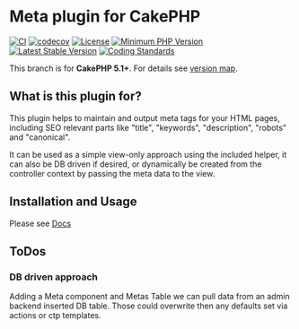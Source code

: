 # Meta plugin for CakePHP
[![CI](https://github.com/dereuromark/cakephp-meta/actions/workflows/ci.yml/badge.svg?branch=master)](https://github.com/dereuromark/cakephp-meta/actions/workflows/ci.yml?query=branch%3Amaster)
[![codecov](https://codecov.io/gh/dereuromark/cakephp-meta/branch/master/graph/badge.svg)](https://codecov.io/gh/dereuromark/cakephp-meta)
[![License](https://poser.pugx.org/dereuromark/cakephp-meta/license.svg)](LICENSE)
[![Minimum PHP Version](https://img.shields.io/badge/php-%3E%3D%208.1-8892BF.svg)](https://php.net/)
[![Latest Stable Version](https://poser.pugx.org/dereuromark/cakephp-meta/v/stable.svg)](https://packagist.org/packages/dereuromark/cakephp-meta)
[![Coding Standards](https://img.shields.io/badge/cs-PSR--2--R-yellow.svg)](https://github.com/php-fig-rectified/fig-rectified-standards)

This branch is for **CakePHP 5.1+**. For details see [version map](https://github.com/dereuromark/cakephp-meta/wiki#cakephp-version-map).

## What is this plugin for?
This plugin helps to maintain and output meta tags for your HTML pages, including SEO relevant parts like
"title", "keywords", "description", "robots" and "canonical".

It can be used as a simple view-only approach using the included helper, it can also be DB driven if desired, or dynamically
be created from the controller context by passing the meta data to the view.

## Installation and Usage
Please see [Docs](docs)

## ToDos

### DB driven approach
Adding a Meta component and Metas Table we can pull data from an admin backend inserted DB table.
Those could overwrite then any defaults set via actions or ctp templates.

